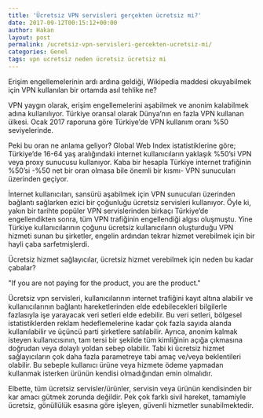 ```yaml
---
title: 'Ücretsiz VPN servisleri gerçekten ücretsiz mi?'
date: 2017-09-12T00:15:12+00:00
author: Hakan
layout: post
permalink: /ucretsiz-vpn-servisleri-gercekten-ucretsiz-mi/
categories: Genel
tags: vpn ucretsiz neden ücretsiz ücretsiz mi
---
```

Erişim engellemelerinin ardı ardına geldiği, Wikipedia maddesi okuyabilmek için VPN kullanılan bir ortamda asıl tehlike ne?


VPN yaygın olarak, erişim engellemelerini aşabilmek ve anonim kalabilmek adına kullanılıyor. Türkiye oransal olarak Dünya’nın en fazla VPN kullanan ülkesi. Ocak 2017 raporuna göre Türkiye’de VPN kullanım oranı %50 seviyelerinde.


Peki bu oran ne anlama geliyor? Global Web Index istatistiklerine göre; Türkiye’de 16-64 yaş aralığındaki internet kullanıcıların yaklaşık %50’si VPN veya proxy sunucusu kullanıyor. Kaba bir hesapla Türkiye internet trafiğinin %50’si -%50 net bir oran olmasa bile önemli bir kısmı- VPN sunucuları üzerinden geçiyor.


İnternet kullanıcıları, sansürü aşabilmek için VPN sunucuları üzerinden bağlantı sağlarken ezici bir çoğunluğu ücretsiz servisleri kullanıyor. Öyle ki, yakın bir tarihte popüler VPN servislerinden birkaçı Türkiye’de engellendikten sonra, tüm VPN trafiğinin engellendiği algısı oluşmuştu. Yine Türkiye kullanıcılarının çoğunu ücretsiz kullanıcıların oluşturduğu VPN hizmeti sunan bu şirketler, engelin ardından tekrar hizmet verebilmek için bir hayli çaba sarfetmişlerdi.


Ücretsiz hizmet sağlayıcılar, ücretsiz hizmet verebilmek için neden bu kadar çabalar?


"If you are not paying for the product, you are the product."


Ücretsiz vpn servisleri, kullanıcılarının internet trafiğini kayıt altına alabilir ve kullanıcılarının bağlantı hareketlerinden elde edebilecekleri bilgilerle fazlasıyla işe yarayacak veri setleri elde edebilir. Bu veri setleri, bölgesel istatistiklerden reklam hedeflemelerine kadar çok fazla sayıda alanda kullanılabilir ve üçüncü parti şirketlere satılabilir. Ayrıca, anonim kalmak isteyen kullanıcısının, tam tersi bir şekilde tüm kimliğinin açığa çıkmasına doğrudan veya dolaylı yoldan sebep olabilir. Tabi ki ücretsiz hizmet sağlayıcıların çok daha fazla parametreye tabi amaç ve/veya beklentileri olabilir. Bu sebeple kullanıcı ürüne veya hizmete ödeme yapmadan kullanmak isterken ürünün kendisi olmadığından emin olmalıdır.


Elbette, tüm ücretsiz servisler/ürünler, servisin veya ürünün kendisinden bir kar amacı gütmek zorunda değildir. Pek çok farklı sivil hareket, tamamiyle ücretsiz, gönüllülük esasına göre işleyen, güvenli hizmetler sunabilmektedir.
